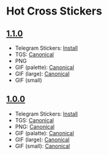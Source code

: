 # Hot Cross Stickers

## [1.1.0](1.1.0/)

- Telegram Stickers: [Install](https://t.me/addstickers/HotCross)
- TGS: [Canonical](1.1.0/tgs/)
- PNG
- GIF (palette): [Canonical](1.1.0/Hot%20Cross%20Stickers%20V1.1.0.gif)
- GIF (large): [Canonical](1.1.0/gif/large/)
- GIF (small)

## [1.0.0](1.0.0/)

- Telegram Stickers: [Install](https://t.me/addstickers/HotCross)
- TGS: [Canonical](1.0.0/tgs/)
- PNG: [Canonical](1.0.0/png/)
- GIF (palatte): [Canonical](1.0.0/Hot%20Cross%20Stickers%20V1.0.0.gif)
- GIF (large): [Canonical](1.0.0/gif/large/)
- GIF (small): [Canonical](1.0.0/gif/small/)
